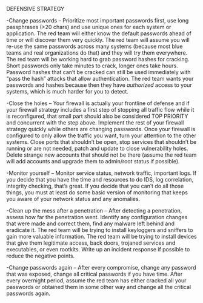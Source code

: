 DEFENSIVE STRATEGY

-Change passwords – Prioritize most important passwords first, use long passphrases (>20 chars) and use unique ones for each system or application. The red team will either know the default passwords ahead of time or will discover them very quickly. The red team will assume you will re-use the same passwords across many systems (because most blue teams and real organizations do that) and they will try them everywhere. The red team will be working hard to grab password hashes for cracking. Short passwords only take minutes to crack, longer ones take hours. Password hashes that can’t be cracked can still be used immediately with “pass the hash” attacks that allow authentication. The red team wants your passwords and hashes because then they have *authorized* access to your systems, which is much harder for you to detect.

-Close the holes – Your firewall is actually your frontline of defense and if your firewall strategy includes a first step of stopping all traffic flow while it is reconfigured, that small part should also be considered TOP PRIORITY and concurrent with the step above. Implement the rest of your firewall strategy quickly while others are changing passwords. Once your firewall is configured to only allow the traffic you want, turn your attention to the other systems. Close ports that shouldn’t be open, stop services that shouldn’t be running or are not needed, patch and update to close vulnerability holes. Delete strange new accounts that should not be there (assume the red team will add accounts and upgrade them to admin/root status if possible).

-Monitor yourself – Monitor service status, network traffic, important logs. If you decide that you have the time and resources to do IDS, log correlation, integrity checking, that’s great. If you decide that you can’t do all those things, you must at least do some basic version of monitoring that keeps you aware of your network status and any anomalies.

-Clean up the mess after a penetration – After detecting a penetration, assess how far the penetration went. Identify any configuration changes that were made and correct them, find any malware left behind and eradicate it. The red team will be trying to install keyloggers and sniffers to gain more valuable information. The red team will be trying to install devices that give them legitimate access, back doors, trojaned services and executables, or even rootkits. Write up an incident response if possible to reduce the negative points.

-Change passwords again – After every compromise, change any password that was exposed, change all critical passwords if you have time. After every overnight period, assume the red team has either cracked all your passwords or obtained them in some other way and change all the critical passwords again.